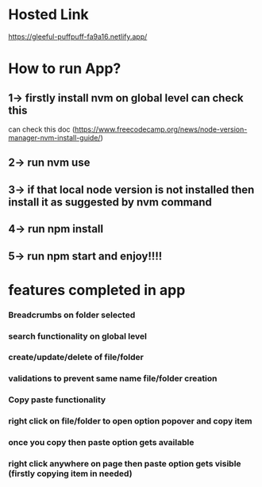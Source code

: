 # Hosted Link

https://gleeful-puffpuff-fa9a16.netlify.app/

# How to run App?

## 1-> firstly install nvm on global level can check this

can check this doc (https://www.freecodecamp.org/news/node-version-manager-nvm-install-guide/)

## 2-> run nvm use

## 3-> if that local node version is not installed then install it as suggested by nvm command

## 4-> run npm install

## 5-> run npm start and enjoy!!!!

# features completed in app

### Breadcrumbs on folder selected

### search functionality on global level

### create/update/delete of file/folder

### validations to prevent same name file/folder creation

### Copy paste functionality

### right click on file/folder to open option popover and copy item

### once you copy then paste option gets available

### right click anywhere on page then paste option gets visible (firstly copying item in needed)

